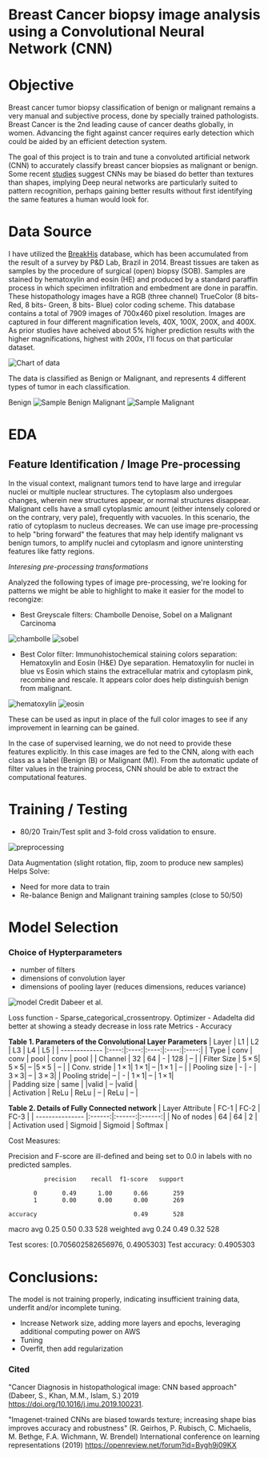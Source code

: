 # Breast Cancer biopsy image analysis using a Convolutional Neural Network (CNN)

# Objective
Breast cancer tumor biopsy classification of benign or malignant remains a very manual and subjective process, done by specially trained pathologists.  Breast Cancer is the 2nd leading cause of cancer deaths globally, in women.  Advancing the fight against cancer requires early detection which could be aided by an efficient detection system. 

The goal of this project is to train and tune a convoluted artificial network (CNN) to accurately classify breast cancer biopsies as malignant or benign.  Some recent [studies](https://arxiv.org/abs/1811.12231) suggest CNNs may be biased do better than textures than shapes, implying Deep neural networks are particularly suited to pattern recognition, perhaps gaining better results without first identifying the same features a human would look for.  

# Data Source
I have utilized the [BreakHis](https://web.inf.ufpr.br/vri/databases/breast-cancer-histopathological-database-breakhis/) database, which has been accumulated from the result of a survey by P&D Lab, Brazil in 2014. Breast tissues are taken as samples by the procedure of surgical (open) biopsy (SOB). Samples are stained by hematoxylin and eosin (HE) and produced by a standard paraffin process in which specimen infiltration and embedment are done in paraffin. These histopathology images have a RGB (three channel) TrueColor (8 bits- Red, 8 bits- Green, 8 bits- Blue) color coding scheme. This database contains a total of 7909 images of 700x460 pixel resolution. Images are captured in four different magnification levels, 40X, 100X, 200X, and 400X.  As prior studies have acheived about 5% higher prediction results with the higher magnifications, highest with 200x, I'll focus on that particular dataset.    

![Chart of data](imgs/sample_counts_b_v_m.png)

The data is classified as Benign or Malignant, and represents 4 different types of tumor in each classification.  

Benign
![Sample Benign](imgs/benign_sample2.png) Malignant ![Sample Malignant](imgs/malignant_sample3.png)



# EDA 

## Feature Identification / Image Pre-processing
In the visual context, malignant tumors tend to have large and irregular nuclei or multiple nuclear structures. The cytoplasm also undergoes changes, wherein new structures appear, or normal structures disappear. Malignant cells have a small cytoplasmic amount (either intensely colored or on the contrary, very pale), frequently with vacuoles. In this scenario, the ratio of cytoplasm to nucleus decreases. We can use image pre-processing to help "bring forward" the features that may help identify malignant vs benign tumors, to amplify nuclei and cytoplasm and ignore unintersting features like fatty regions.

*Interesing pre-processing transformations*

Analyzed the following types of image pre-processing, we're looking for patterns we might be able to highlight to make it easier for the model to recongize:

* Best Greyscale filters: Chambolle Denoise, Sobel on a Malignant Carcinoma

![chambolle](imgs/ChambolleDenoise0_3.png)  ![sobel](imgs/Sobel.png)

* Best Color filter: Immunohistochemical staining colors separation: Hematoxylin and Eosin (H&E) Dye separation.  Hematoxylin for nuclei in blue vs Eosin which stains the extracellular matrix and cytoplasm pink, recombine and rescale.  It appears color does help distinguish benign from malignant.

![hematoxylin](imgs/Hematoxylin.png) ![eosin](imgs/Eosin.png)

These can be used as input in place of the full color images to see if any improvement in learning can be gained. 

In the case of supervised learning, we do not need to provide these features explicitly. In this case images are fed to the CNN, along with each class as a label (Benign (B) or Malignant (M)). From the automatic update of filter values in the training process, CNN should be able to extract the computational features. 

# Training / Testing

* 80/20 Train/Test split and 3-fold cross validation to ensure.

![preprocessing](imgs/Capstone2_preprocess.png)

Data Augmentation (slight rotation, flip, zoom to produce new samples) Helps Solve:
- Need for more data to train
- Re-balance Benign and Malignant training samples (close to 50/50)


# Model Selection

### Choice of Hypterparameters
* number of filters
* dimensions of convolution layer
* dimensions of pooling layer (reduces dimensions, reduces variance)

![model](imgs/CNN-model.jpg)
Credit Dabeer et al.


Loss function - Sparse_categorical_crossentropy. 
Optimizer - Adadelta did better at showing a steady decrease in loss rate
Metrics - Accuracy 

**Table 1. Parameters of the Convolutional Layer Parameters**
| Layer         | L1   | L2   | L3   | L4   | L5   | 
| ------------- |:----:|:----:|:----:|:----:|:----:|
| Type	        | conv | conv | pool | conv | pool |
| Channel	    | 32   | 64	  |  -   | 128	|  –   |
| Filter Size	| 5 × 5| 5 × 5|	–	 |5 × 5	| –    |
| Conv. stride	| 1 × 1| 1 × 1|	–	 |1 × 1	| –    |
| Pooling size	|   -  |  -   | 3 × 3|	–	| 3 × 3|
| Pooling stride|	–  | -    | 1 × 1|	–	| 1 × 1|	
| Padding size  | same |	  |valid |  –	|valid |		
| Activation    | ReLu | ReLu | –	| ReLu | –     |



**Table 2. Details of Fully Connected network**
| Layer Attribute | FC-1   | FC-2   | FC-3   | 
| --------------- |:------:|:------:|:------:|
| No of nodes     |	64	   | 64     |	2   |
| Activation used | Sigmoid | Sigmoid |	Softmax |







Cost Measures:

Precision and F-score are ill-defined and being set to 0.0 in labels with no predicted samples. 

              precision    recall  f1-score   support

           0       0.49      1.00      0.66       259
           1       0.00      0.00      0.00       269

    accuracy                           0.49       528
   macro avg       0.25      0.50      0.33       528
weighted avg       0.24      0.49      0.32       528

Test scores: [0.705602582656976, 0.4905303]
Test accuracy: 0.4905303


# Conclusions:
The model is not training properly, indicating insufficient training data, underfit and/or incomplete tuning.
- Increase Network size, adding more layers and epochs, leveraging additional computing power on AWS
- Tuning
- Overfit, then add regularization 


### Cited

"Cancer Diagnosis in histopathological image: CNN based approach" (Dabeer, S., Khan, M.M., Islam, S.) 2019
 https://doi.org/10.1016/j.imu.2019.100231.

"Imagenet-trained CNNs are biased towards texture; increasing shape bias improves accuracy and robustness" (R. Geirhos, P. Rubisch, C. Michaelis, M. Bethge, F.A. Wichmann, W. Brendel)
International conference on learning representations (2019)
https://openreview.net/forum?id=Bygh9j09KX
